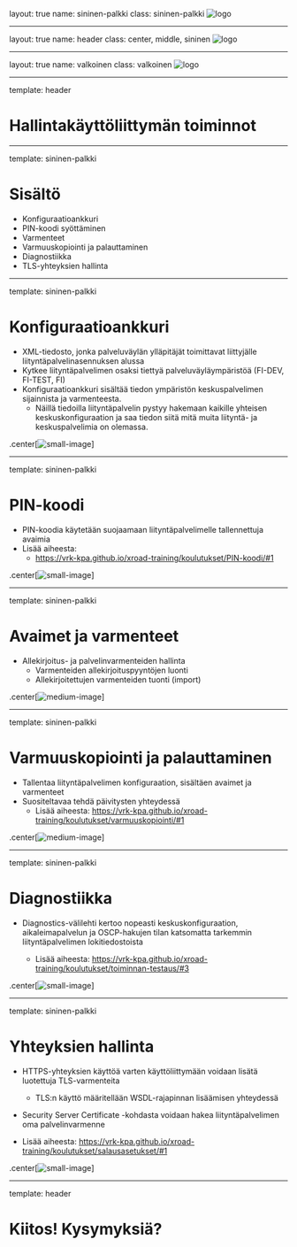 layout: true
name: sininen-palkki
class: sininen-palkki
![logo](../suomifi_logo.svg)

---
layout: true
name: header
class: center, middle, sininen
![logo](../suomifi_logo.svg)

---
layout: true
name: valkoinen
class: valkoinen
![logo](../suomifi_logo.svg)

<!--DON'T TOUCH ABOVE THIS !!!!!! -->
---

template: header

# Hallintakäyttöliittymän toiminnot

---
template: sininen-palkki

# Sisältö

* Konfiguraatioankkuri
* PIN-koodi syöttäminen
* Varmenteet
* Varmuuskopiointi ja palauttaminen
* Diagnostiikka
* TLS-yhteyksien hallinta

---
template: sininen-palkki

# Konfiguraatioankkuri

* XML-tiedosto, jonka palveluväylän ylläpitäjät toimittavat liittyjälle liityntäpalvelinasennuksen alussa
* Kytkee liityntäpalvelimen osaksi tiettyä palveluväyläympäristöä (FI-DEV, FI-TEST, FI)
* Konfiguraatioankkuri sisältää tiedon ympäristön keskuspalvelimen sijainnista ja varmenteesta.
    * Näillä tiedoilla liityntäpalvelin pystyy hakemaan kaikille yhteisen keskuskonfiguraation
ja saa tiedon siitä mitä muita liityntä- ja keskuspalvelimia on olemassa.

.center[![small-image](../images/konfiguraatioankkuri.png)]

---

template: sininen-palkki

# PIN-koodi

* PIN-koodia käytetään suojaamaan liityntäpalvelimelle tallennettuja avaimia
* Lisää aiheesta:
    * https://vrk-kpa.github.io/xroad-training/koulutukset/PIN-koodi/#1 

.center[![small-image](../images/pin-koodi.png)]

---

template: sininen-palkki

# Avaimet ja varmenteet

* Allekirjoitus- ja palvelinvarmenteiden hallinta
    * Varmenteiden allekirjoituspyyntöjen luonti
    * Allekirjoitettujen varmenteiden tuonti (import)

.center[![medium-image](../images/varmenteet.png)]

---

template: sininen-palkki

# Varmuuskopiointi ja palauttaminen

* Tallentaa liityntäpalvelimen konfiguraation, sisältäen avaimet ja varmenteet
* Suositeltavaa tehdä päivitysten yhteydessä
    * Lisää aiheesta: https://vrk-kpa.github.io/xroad-training/koulutukset/varmuuskopiointi/#1

.center[![medium-image](../images/backup-restore.png)]

---

template: sininen-palkki

# Diagnostiikka

* Diagnostics-välilehti kertoo nopeasti keskuskonfiguraation, aikaleimapalvelun ja OSCP-hakujen tilan katsomatta
tarkemmin liityntäpalvelimen lokitiedostoista

    * Lisää aiheesta: https://vrk-kpa.github.io/xroad-training/koulutukset/toiminnan-testaus/#3

.center[![small-image](../images/diagnostics.png)]

---

template: sininen-palkki

# Yhteyksien hallinta

* HTTPS-yhteyksien käyttöä varten käyttöliittymään voidaan lisätä luotettuja TLS-varmenteita
    * TLS:n käyttö määritellään WSDL-rajapinnan lisäämisen yhteydessä
* Security Server Certificate -kohdasta voidaan hakea liityntäpalvelimen oma palvelinvarmenne

* Lisää aiheesta: https://vrk-kpa.github.io/xroad-training/koulutukset/salausasetukset/#1

.center[![small-image](../images/internal-certificates.png)]

---

template: header

# Kiitos! Kysymyksiä?
